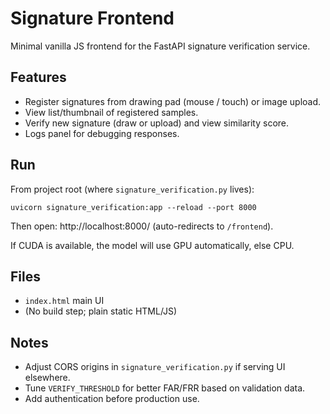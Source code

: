 # Signature Frontend

Minimal vanilla JS frontend for the FastAPI signature verification service.

## Features
- Register signatures from drawing pad (mouse / touch) or image upload.
- View list/thumbnail of registered samples.
- Verify new signature (draw or upload) and view similarity score.
- Logs panel for debugging responses.

## Run
From project root (where `signature_verification.py` lives):

```
uvicorn signature_verification:app --reload --port 8000
```

Then open: http://localhost:8000/ (auto-redirects to `/frontend`).

If CUDA is available, the model will use GPU automatically, else CPU.

## Files
- `index.html` main UI
- (No build step; plain static HTML/JS)

## Notes
- Adjust CORS origins in `signature_verification.py` if serving UI elsewhere.
- Tune `VERIFY_THRESHOLD` for better FAR/FRR based on validation data.
- Add authentication before production use.

